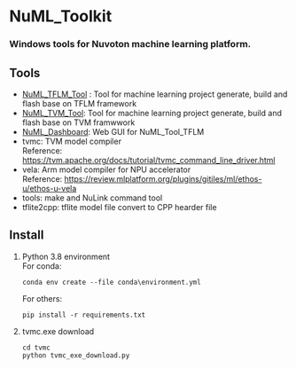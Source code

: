 NuML_Toolkit
===
### Windows tools for Nuvoton machine learning platform.
## Tools 
* [NuML_TFLM_Tool](NuML_TFLM_Tool/README.md) : Tool for machine learning project generate, build and flash base on TFLM framework
* [NuML_TVM_Tool](NuML_TVM_Tool/README.md): Tool for machine learning project generate, build and flash base on TVM framwwork
* [NuML_Dashboard](NuML_Dashboard/README.md): Web GUI for NuML_Tool_TFLM 
* tvmc: TVM model compiler  
    Reference: https://tvm.apache.org/docs/tutorial/tvmc_command_line_driver.html
* vela: Arm model compiler for NPU accelerator  
    Reference: https://review.mlplatform.org/plugins/gitiles/ml/ethos-u/ethos-u-vela
* tools: make and NuLink command tool
* tflite2cpp: tflite model file convert to CPP hearder file
## Install  
1. Python 3.8 environment  
    For conda:  
    ~~~
    conda env create --file conda\environment.yml
    ~~~  
    For others:  
    ~~~
    pip install -r requirements.txt
    ~~~  
2. tvmc.exe download  
    ~~~
    cd tvmc
    python tvmc_exe_download.py
    ~~~


